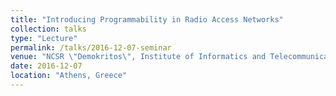 ```yaml
---
title: "Introducing Programmability in Radio Access Networks"
collection: talks
type: "Lecture"
permalink: /talks/2016-12-07-seminar
venue: "NCSR \"Demokritos\", Institute of Informatics and Telecommunications"
date: 2016-12-07
location: "Athens, Greece"
---
```


